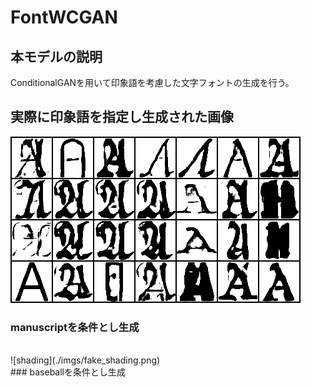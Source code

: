 # FontWCGAN
## 本モデルの説明
ConditionalGANを用いて印象語を考慮した文字フォントの生成を行う。
## 実際に印象語を指定し生成された画像
![manuscript](./imgs/fake_manuscript.png)<br>
 ### manuscriptを条件とし生成
<br>
![shading](./imgs/fake_shading.png)<br>
### baseballを条件とし生成
